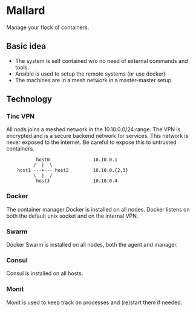 # Mallard

Manage your flock of containers.

## Basic idea

* The system is self contained w/o no need of external commands and tools.
* Ansible is used to setup the remote systems (or use docker).
* The machines are in a mesh network in a master-master setup.

## Technology

### Tinc VPN

All nods joins a meshed network in the 10.10.0.0/24 range. The VPN is encrypted
and is a secure backend network for services. This network is never exposed to
the internet. Be careful to expose this to untrusted containers.

```
           host0                10.10.0.1
          /  |  \
    host1 ---+--- host2         10.10.0.{2,3}
          \  |  /
           host3                10.10.0.4

```

### Docker

The container manager Docker is installed on all nodes. Docker listens on both the
default unix socket and on the internal VPN.

### Swarm

Docker Swarm is installed on all nodes, both the agent and manager.

### Consul

Consul is installed on all hosts.

### Monit

Monit is used to keep track on processes and (re)start them if needed.
